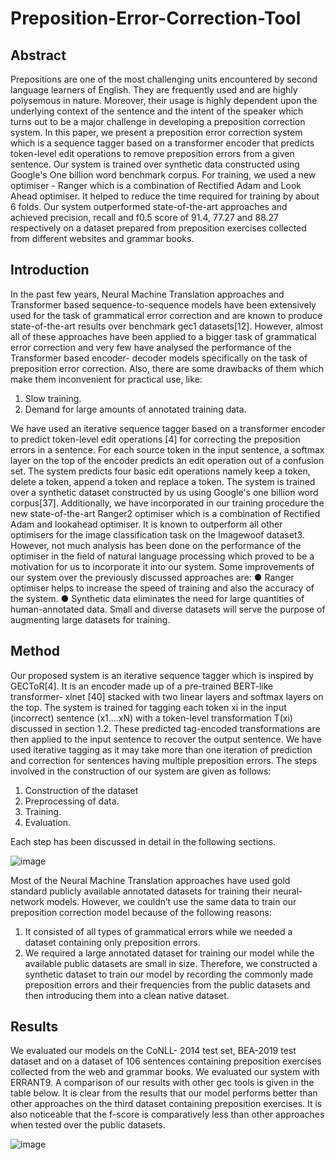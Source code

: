 # Preposition-Error-Correction-Tool

## Abstract

Prepositions are one of the most challenging units encountered by second language learners of English. They are
frequently used and are highly polysemous in nature. Moreover, their usage is highly dependent upon the underlying
context of the sentence and the intent of the speaker which turns out to be a major challenge in developing a
preposition correction system. In this paper, we present a preposition error correction system which is a sequence
tagger based on a transformer encoder that predicts token-level edit operations to remove preposition errors from a
given sentence. Our system is trained over synthetic data constructed using Google's One billion word benchmark
corpus. For training, we used a new optimiser - Ranger which is a combination of Rectified Adam and Look Ahead
optimiser. It helped to reduce the time required for training by about 6 folds. Our system outperformed
state-of-the-art approaches and achieved precision, recall and f0.5 score of 91.4, 77.27 and 88.27 respectively on a
dataset prepared from preposition exercises collected from different websites and grammar books.


## Introduction

In the past few years, Neural Machine Translation approaches and Transformer based sequence-to-sequence models have been extensively used for the task of grammatical error correction and are known to produce state-of-the-art results over benchmark gec1 datasets[12]. However, almost all of these approaches have been applied to a bigger task of grammatical error correction and very few have analysed the performance of the Transformer based encoder- decoder models specifically on the task of preposition error correction. Also, there are some drawbacks of them which make them inconvenient for practical use, like:
1. Slow training.
2. Demand for large amounts of annotated training data.
 
 We have used an iterative sequence tagger based on a transformer encoder to predict token-level edit operations [4] for correcting the preposition errors in a sentence. For each source token in the input sentence, a softmax layer on the top of the encoder predicts an edit operation out of a confusion set. The system predicts four basic edit operations namely keep a token, delete a token, append a token and replace a token. The system is trained over a synthetic dataset constructed by us using Google's one billion word corpus[37]. Additionally, we have incorporated in our training procedure the new state-of-the-art Ranger2 optimiser which is a combination of Rectified Adam and lookahead optimiser. It is known to outperform all other optimisers for the image classification task on the Imagewoof dataset3. However, not much analysis has been done on the performance of the optimiser in the field of natural language processing which proved to be a motivation for us to incorporate it into our system.
Some improvements of our system over the previously discussed approaches are:
● Ranger optimiser helps to increase the speed of training and also the accuracy of the system.
● Synthetic data eliminates the need for large quantities of human-annotated data. Small and diverse datasets will serve the purpose of augmenting large datasets for training.


## Method

Our proposed system is an iterative sequence tagger which is inspired by GECToR[4]. It is an encoder made up of a pre-trained BERT-like transformer- xlnet [40] stacked with two linear layers and softmax layers on the top. The system is trained for tagging each token xi in the input (incorrect) sentence (x1....xN) with a token-level transformation T(xi) discussed in section 1.2. These predicted tag-encoded transformations are then applied to the input sentence to recover the output sentence. We have used iterative tagging as it may take more than one iteration of prediction and correction for sentences having multiple preposition errors. The steps involved in the construction of our system are given as follows:
1. Construction of the dataset
2. Preprocessing of data.
3. Training.
4. Evaluation.

Each step has been discussed in detail in the
following sections.

![image](https://github.com/NalinC2002/Preposition-Error-Correction-Tool/assets/76205943/336ca1fc-3db0-4dd2-9712-fe12dcdd16fe)

Most of the Neural Machine Translation approaches have used gold standard publicly available annotated datasets for training their neural-network models. However, we couldn’t use the same data to train our preposition correction model because of the following reasons:
1. It consisted of all types of grammatical errors while we needed a dataset containing only preposition errors.
2. We required a large annotated dataset for training our model while the available public datasets are small in size. Therefore, we constructed a synthetic dataset to train our model by recording the commonly made preposition errors and their frequencies from the public datasets and then introducing them into a clean native dataset.


## Results

We evaluated our models on the CoNLL- 2014 test set, BEA-2019 test dataset and on a dataset of 106 sentences containing preposition exercises collected from the web and grammar books. We evaluated our system with ERRANT9. A comparison of our results with other gec tools is given in the table below. It is clear from the results that our model performs better than other approaches on the third dataset containing preposition exercises. It is also noticeable that the f-score is comparatively less than other approaches when tested over the public datasets. 

![image](https://github.com/NalinC2002/Preposition-Error-Correction-Tool/assets/76205943/f76bbe51-24d2-4412-8f65-2b19259643e4)
